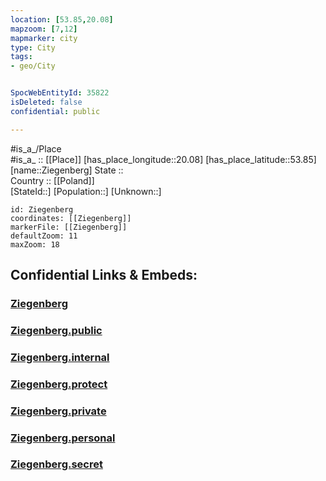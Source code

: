 ```yaml
---
location: [53.85,20.08] 
mapzoom: [7,12] 
mapmarker: city 
type: City
tags:
- geo/City


SpocWebEntityId: 35822
isDeleted: false
confidential: public

---
```

#is_a_/Place  
#is_a_ :: [[Place]] 
[has_place_longitude::20.08] 
[has_place_latitude::53.85] 
[name::Ziegenberg] 
State ::  
Country :: [[Poland]]  
[StateId::] 
[Population::] 
[Unknown::] 


```leaflet
id: Ziegenberg
coordinates: [[Ziegenberg]] 
markerFile: [[Ziegenberg]] 
defaultZoom: 11 
maxZoom: 18
```


## Confidential Links & Embeds: 

### [Ziegenberg](/_Standards/Earth/Continent/Europe/Europe~East/Poland/Provinces~Poland/Warmian-Masurian/City/Ziegenberg.md) 

### [Ziegenberg.public](/_public/Earth/Continent/Europe/Europe~East/Poland/Provinces~Poland/Warmian-Masurian/City/Ziegenberg.public.md) 

### [Ziegenberg.internal](/_internal/Earth/Continent/Europe/Europe~East/Poland/Provinces~Poland/Warmian-Masurian/City/Ziegenberg.internal.md) 

### [Ziegenberg.protect](/_protect/Earth/Continent/Europe/Europe~East/Poland/Provinces~Poland/Warmian-Masurian/City/Ziegenberg.protect.md) 

### [Ziegenberg.private](/_private/Earth/Continent/Europe/Europe~East/Poland/Provinces~Poland/Warmian-Masurian/City/Ziegenberg.private.md) 

### [Ziegenberg.personal](/_personal/Earth/Continent/Europe/Europe~East/Poland/Provinces~Poland/Warmian-Masurian/City/Ziegenberg.personal.md) 

### [Ziegenberg.secret](/_secret/Earth/Continent/Europe/Europe~East/Poland/Provinces~Poland/Warmian-Masurian/City/Ziegenberg.secret.md)

